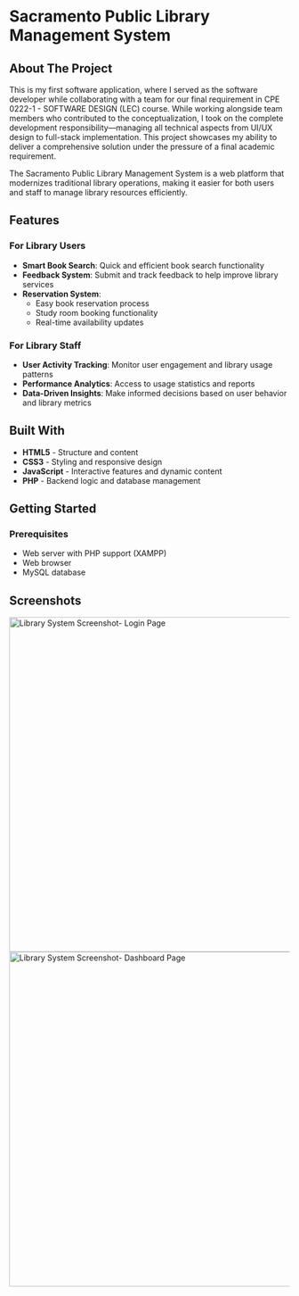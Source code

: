 # Sacramento Public Library Management System 

##  About The Project

This is my first software application, where I served as the software developer while collaborating with a team for our final requirement in CPE 0222-1 - SOFTWARE DESIGN (LEC) course. While working alongside team members who contributed to the conceptualization, I took on the complete development responsibility—managing all technical aspects from UI/UX design to full-stack implementation. This project showcases my ability to deliver a comprehensive solution under the pressure of a final academic requirement.

The Sacramento Public Library Management System is a web platform that modernizes traditional library operations, making it easier for both users and staff to manage library resources efficiently.

##  Features

### For Library Users 
- **Smart Book Search**: Quick and efficient book search functionality
- **Feedback System**: Submit and track feedback to help improve library services
- **Reservation System**: 
  - Easy book reservation process
  - Study room booking functionality
  - Real-time availability updates

### For Library Staff 
- **User Activity Tracking**: Monitor user engagement and library usage patterns
- **Performance Analytics**: Access to usage statistics and reports
- **Data-Driven Insights**: Make informed decisions based on user behavior and library metrics

##  Built With
- **HTML5** - Structure and content
- **CSS3** - Styling and responsive design
- **JavaScript** - Interactive features and dynamic content
- **PHP** - Backend logic and database management

##  Getting Started

### Prerequisites
- Web server with PHP support (XAMPP)
- Web browser
- MySQL database


##  Screenshots
 <img src="https://drive.google.com/uc?export=view&id=1byI39NpF8pENY5nGu7qq92ka2w-bv_hj" alt="Library System Screenshot- Login Page" width="600"/>
<img src="https://drive.google.com/uc?export=view&id=1MdUM9DZ78a2PbuxBMlCS7X0wT2sSLXuH" alt="Library System Screenshot- Dashboard Page" width="600"/>



